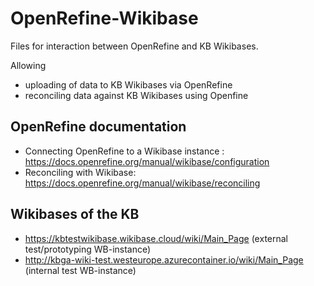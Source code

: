# OpenRefine-Wikibase
Files for interaction between OpenRefine and KB Wikibases. 

Allowing 
* uploading of data to KB Wikibases via OpenRefine
* reconciling data against KB Wikibases using Openfine  

## OpenRefine documentation
* Connecting OpenRefine to a Wikibase instance : https://docs.openrefine.org/manual/wikibase/configuration
* Reconciling with Wikibase: https://docs.openrefine.org/manual/wikibase/reconciling

## Wikibases of the KB 
* https://kbtestwikibase.wikibase.cloud/wiki/Main_Page (external test/prototyping WB-instance)
* http://kbga-wiki-test.westeurope.azurecontainer.io/wiki/Main_Page (internal test WB-instance)

